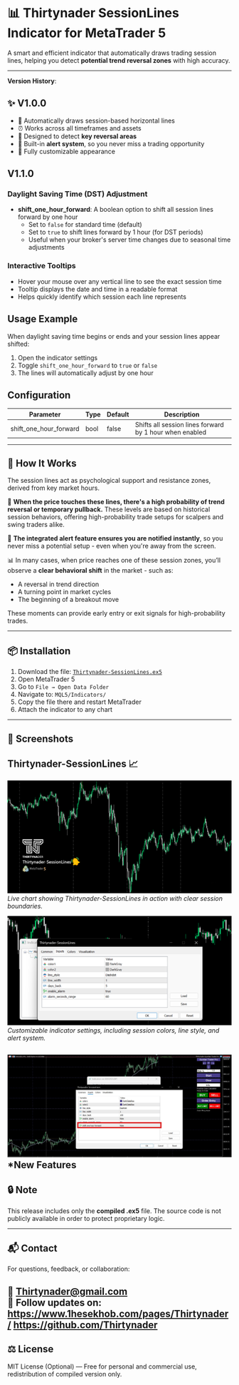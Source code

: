 # 📊 Thirtynader SessionLines Indicator for MetaTrader 5

A smart and efficient indicator that automatically draws trading session lines, helping you detect **potential trend reversal zones** with high accuracy.

---
**Version History**: 
## ✨ V1.0.0

- 🔁 Automatically draws session-based horizontal lines
- ⏰ Works across all timeframes and assets
- 🎯 Designed to detect **key reversal areas**
- 🔔 Built-in **alert system**, so you never miss a trading opportunity
- 🎨 Fully customizable appearance


## V1.1.0

### Daylight Saving Time (DST) Adjustment
- **shift_one_hour_forward**: A boolean option to shift all session lines forward by one hour
  - Set to `false` for standard time (default)
  - Set to `true` to shift lines forward by 1 hour (for DST periods)
  - Useful when your broker's server time changes due to seasonal time adjustments

### Interactive Tooltips
- Hover your mouse over any vertical line to see the exact session time
- Tooltip displays the date and time in a readable format
- Helps quickly identify which session each line represents

## Usage Example

When daylight saving time begins or ends and your session lines appear shifted:

1. Open the indicator settings
2. Toggle `shift_one_hour_forward` to `true` or `false`
3. The lines will automatically adjust by one hour

## Configuration

| Parameter | Type | Default | Description |
|-----------|------|---------|-------------|
| shift_one_hour_forward | bool | false | Shifts all session lines forward by 1 hour when enabled |

---

## 🧠 How It Works

The session lines act as psychological support and resistance zones, derived from key market hours.

📌 **When the price touches these lines, there's a high probability of trend reversal or temporary pullback.** These levels are based on historical session behaviors, offering high-probability trade setups for scalpers and swing traders alike.

🚨 **The integrated alert feature ensures you are notified instantly**, so you never miss a potential setup - even when you're away from the screen.

📊 In many cases, when price reaches one of these session zones, you’ll observe a **clear behavioral shift** in the market - such as:
- A reversal in trend direction
- A turning point in market cycles
- The beginning of a breakout move

These moments can provide early entry or exit signals for high-probability trades.

---

## 📦 Installation

1. Download the file: [`Thirtynader-SessionLines.ex5`](https://github.com/Thirtynader/Thirtynader-SessionLines/releases)
2. Open MetaTrader 5
3. Go to `File → Open Data Folder`
4. Navigate to: `MQL5/Indicators/`
5. Copy the file there and restart MetaTrader
6. Attach the indicator to any chart

---

## 📸 Screenshots

## Thirtynader-SessionLines 📈

![Chart Preview](./session-demo1.png)  
*Live chart showing Thirtynader-SessionLines in action with clear session boundaries.*

![Indicator Settings](./session-demo2.png)  
*Customizable indicator settings, including session colors, line style, and alert system.*

![Indicator Settings](./session-demo3.jpg)
*New Features
---

## 🔒 Note

This release includes only the **compiled .ex5** file. The source code is not publicly available in order to protect proprietary logic.

---

## 📬 Contact

For questions, feedback, or collaboration:

📧 Thirtynader@gmail.com  
📢 Follow updates on: https://www.1hesekhob.com/pages/Thirtynader/
                       https://github.com/Thirtynader
---

## ⚖ License

MIT License (Optional) — Free for personal and commercial use, redistribution of compiled version only.
